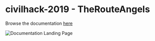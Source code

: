 # civilhack-2019 - TheRouteAngels

Browse the documentation
[here](https://amirlb.github.io/civilhack-2019/)

![Documentation Landing Page](..//master//TheRouteAngelsDocumentation.jpeg)
